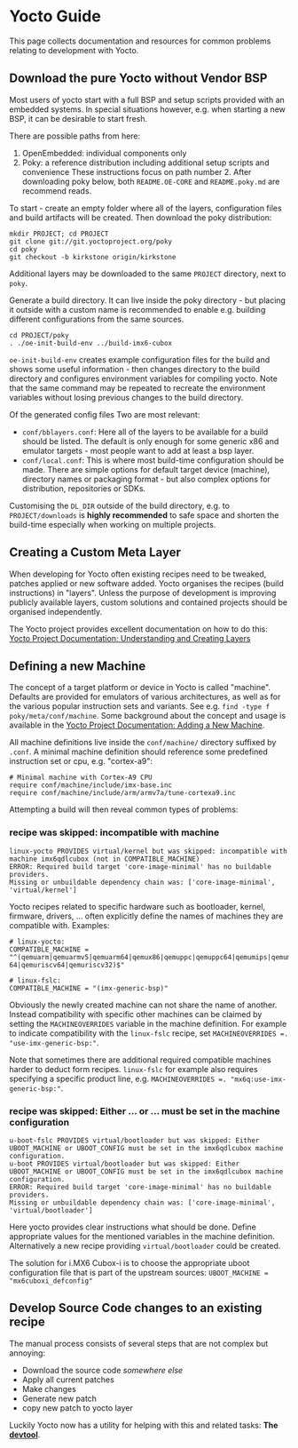 # Yocto Guide

This page collects documentation and resources for common problems relating to development with Yocto.

## Download the pure Yocto without Vendor BSP

Most users of yocto start with a full BSP and setup scripts provided with an embedded systems.
In special situations however, e.g. when starting a new BSP, it can be desirable to start fresh.

There are possible paths from here:
1. OpenEmbedded: individual components only
2. Poky: a reference distribution including additional setup scripts and convenience
These instructions focus on path number 2.
After downloading poky below, both `README.OE-CORE` and `README.poky.md` are recommend reads.

To start - create an empty folder where all of the layers, configuration files and build artifacts will be created.
Then download the poky distribution:

```
mkdir PROJECT; cd PROJECT
git clone git://git.yoctoproject.org/poky
cd poky
git checkout -b kirkstone origin/kirkstone
```

Additional layers may be downloaded to the same `PROJECT` directory, next to `poky`.

Generate a build directory.
It can live inside the poky directory - but placing it outside with a custom name is recommended to enable e.g. building different configurations from the same sources.

```
cd PROJECT/poky
. ./oe-init-build-env ../build-imx6-cubox
```

`oe-init-build-env` creates example configuration files for the build and shows some useful information - then changes directory to the build directory and configures environment variables for compiling yocto. Note that the same command may be repeated to recreate the environment variables without losing previous changes to the build directory.

Of the generated config files Two are most relevant:

- `conf/bblayers.conf`:
   Here all of the layers to be available for a build should be listed. The default is only enough for some generic x86 and emulator targets - most people want to add at least a bsp layer.
- `conf/local.conf`:
   This is where most build-time configuration should be made. There are simple options for default target device (machine), directory names or packaging format - but also complex options for distribution, repositories or SDKs.

Customising the `DL_DIR` outside of the build directory, e.g. to `PROJECT/downloads` is **highly recommended** to safe space and shorten the build-time especially when working on multiple projects.

## Creating a Custom Meta Layer

When developing for Yocto often existing recipes need to be tweaked, patches applied or new software added.
Yocto organises the recipes (build instructions) in "layers".
Unless the purpose of development is improving publicly available layers, custom solutions and contained projects should be organised independently.

The Yocto project provides excellent documentation on how to do this: [Yocto Project Documentation: Understanding and Creating Layers](https://docs.yoctoproject.org/dev/dev-manual/layers.html)

## Defining a new Machine

The concept of a target platform or device in Yocto is called "machine".
Defaults are provided for emulators of various architectures, as well as for the various popular instruction sets and variants.
See e.g. `find -type f poky/meta/conf/machine`.
Some background about the concept and usage is available in the [Yocto Project Documentation: Adding a New Machine](https://docs.yoctoproject.org/dev/dev-manual/new-machine.html).

All machine definitions live inside the `conf/machine/` directory suffixed by `.conf`.
A minimal machine definition should reference some predefined instruction set or cpu, e.g. "cortex-a9":

```
# Minimal machine with Cortex-A9 CPU
require conf/machine/include/imx-base.inc
require conf/machine/include/arm/armv7a/tune-cortexa9.inc
```

Attempting a build will then reveal common types of problems:

### recipe was skipped: incompatible with machine

```
linux-yocto PROVIDES virtual/kernel but was skipped: incompatible with machine imx6qdlcubox (not in COMPATIBLE_MACHINE)
ERROR: Required build target 'core-image-minimal' has no buildable providers.
Missing or unbuildable dependency chain was: ['core-image-minimal', 'virtual/kernel']
```

Yocto recipes related to specific hardware such as bootloader, kernel, firmware, drivers, ... often explicitly define the names of machines they are compatible with.
Examples:

```
# linux-yocto:
COMPATIBLE_MACHINE = "^(qemuarm|qemuarmv5|qemuarm64|qemux86|qemuppc|qemuppc64|qemumips|qemumips64|qemux86-64|qemuriscv64|qemuriscv32)$"

# linux-fslc:
COMPATIBLE_MACHINE = "(imx-generic-bsp)"
```

Obviously the newly created machine can not share the name of another.
Instead compatibility with specific other machines can be claimed by setting the `MACHINEOVERRIDES` variable in the machine definition.
For example to indicate compatibility with the `linux-fslc` recipe, set `MACHINEOVERRIDES =. "use-imx-generic-bsp:"`.

Note that sometimes there are additional required compatible machines harder to deduct form recipes. `linux-fslc` for example also requires specifying a specific product line, e.g. `MACHINEOVERRIDES =. "mx6q:use-imx-generic-bsp:"`.

### recipe was skipped: Either ... or ... must be set in the machine configuration

```
u-boot-fslc PROVIDES virtual/bootloader but was skipped: Either UBOOT_MACHINE or UBOOT_CONFIG must be set in the imx6qdlcubox machine configuration.
u-boot PROVIDES virtual/bootloader but was skipped: Either UBOOT_MACHINE or UBOOT_CONFIG must be set in the imx6qdlcubox machine configuration.
ERROR: Required build target 'core-image-minimal' has no buildable providers.
Missing or unbuildable dependency chain was: ['core-image-minimal', 'virtual/bootloader']
```

Here yocto provides clear instructions what should be done. Define appropriate values for the mentioned variables in the machine definition.
Alternatively a new recipe providing `virtual/bootloader` could be created.

The solution for i.MX6 Cubox-i is to choose the appropriate uboot configuration file that is part of the upstream sources: `UBOOT_MACHINE = "mx6cuboxi_defconfig"`

## Develop Source Code changes to an existing recipe

The manual process consists of several steps that are not complex but annoying:
- Download the source code *somewhere else*
- Apply all current patches
- Make changes
- Generate new patch
- copy new patch to yocto layer

Luckily Yocto now has a utility for helping with this and related tasks: **The [devtool](https://docs.yoctoproject.org/ref-manual/devtool-reference.html)**.
